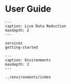 # User Guide

```{toctree}
---
caption: Live Data Reduction
maxdepth: 2
---

services
getting-started
```

```{toctree}
---
caption: Environments
maxdepth: 2
---

../environments/index

```
